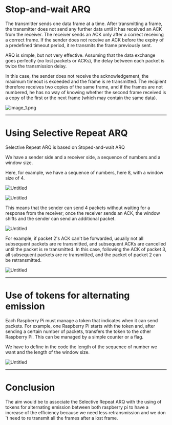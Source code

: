 # Stop-and-wait ARQ

The transmitter sends one data frame at a time. After transmitting a frame, the transmitter does not send any further data until it has received an ACK from the receiver. The receiver sends an ACK only after a correct receiving a correct frame. If the sender does not receive an ACK before the expiry of a predefined timeout period, it re transmits the frame previously sent.

ARQ is simple, but not very effective. Assuming that the data exchange goes perfectly (no lost packets or ACKs), the delay between each packet is twice the transmission delay.

In this case, the sender does not receive the acknowledgement, the maximum timeout is exceeded and the frame is re transmitted. The recipient therefore receives two copies of the same frame, and if the frames are not numbered, he has no way of knowing whether the second frame received is a copy of the first or the next frame (which may contain the same data).

![image_1.png](https://github.com/ComputerNetworks-UFRGS/Programmable_Low_End_Networks/Documentation/image_1.png)

---

# Using Selective Repeat ARQ

Selective Repeat ARQ is based on Stoped-and-wait ARQ

We have a sender side and a receiver side, a sequence of numbers and a window size.

Here, for example, we have a sequence of numbers, here 8, with a window size of 4.

![Untitled](Stop-and-wait%20ARQ%20a6eb25b76ced4ebbab0e33c4cd906c5b/Untitled%201.png)

![Untitled](Stop-and-wait%20ARQ%20a6eb25b76ced4ebbab0e33c4cd906c5b/Untitled%202.png)

This means that the sender can send 4 packets without waiting for a response from the receiver; once the receiver sends an ACK, the window shifts and the sender can send an additional packet. 

![Untitled](Stop-and-wait%20ARQ%20a6eb25b76ced4ebbab0e33c4cd906c5b/Untitled%203.png)

For example, if packet 2's ACK can't be forwarded, usually not all subsequent packets are re transmitted, and subsequent ACKs are cancelled until the packet is re transmitted. In this case, following the ACK of packet 3, all subsequent packets are re transmitted, and the packet of packet 2 can be retransmitted.

![Untitled](Stop-and-wait%20ARQ%20a6eb25b76ced4ebbab0e33c4cd906c5b/Untitled%204.png)

---

# Use of tokens for alternating emission

Each Raspberry Pi must manage a token that indicates when it can send packets. For example, one Raspberry Pi starts with the token and, after sending a certain number of packets, transfers the token to the other Raspberry Pi. This can be managed by a simple counter or a flag.

We have to define in the code the length of the sequence of number we want and the length of the window size.

![Untitled](Stop-and-wait%20ARQ%20a6eb25b76ced4ebbab0e33c4cd906c5b/Untitled%205.png)

---

# Conclusion

The aim would be to associate the Selective Repeat ARQ with the using of tokens for alternating emission between both raspberry pi to have a increase of the efficiency because we need less retransmission and we don´t need to re transmit all the frames after a lost frame.